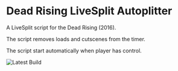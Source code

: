 # Dead Rising LiveSplit Autoplitter

A LiveSplit script for the Dead Rising (2016).

The script removes loads and cutscenes from the timer.

The script start automatically when player has control.

![Latest Build](https://img.shields.io/github/workflow/status/PNPS-Edge/DeadRising_LiveSplit_Autosplitter/Publish?label=Latest%20Build&style=for-the-badge)


